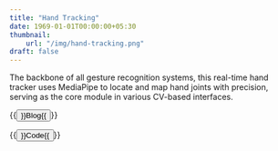 ```yaml
---
title: "Hand Tracking"
date: 1969-01-01T00:00:00+05:30
thumbnail:
    url: "/img/hand-tracking.png"
draft: false
---
```


The backbone of all gesture recognition systems, this real-time hand tracker uses MediaPipe to locate and map hand joints with precision, serving as the core module in various CV-based interfaces.

{{<button href="https://yashnarang000.github.io/blog/mediapipe/" color="success">}}Blog{{</button>}}

{{<button href="hhttps://github.com/yashnarang000/Hand-Tracking" color="danger">}}Code{{</button>}}
